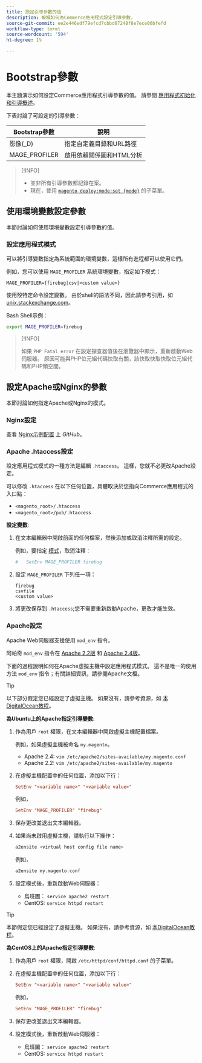 ```yaml
---
title: 設定引導參數的值
description: 瞭解如何為Commerce應用程式設定引導參數。
source-git-commit: ee2e446edf79efcd7cbbd67248f8e7ece06bfefd
workflow-type: tm+mt
source-wordcount: '594'
ht-degree: 1%

---
```



# Bootstrap參數

本主題演示如何設定Commerce應用程式引導參數的值。 請參閱 [應用程式初始化和引導概述](initialization.md)。

下表討論了可設定的引導參數：

| Bootstrap參數 | 說明 |
| ------------------- | -------------------------------------------- |
| 影像(_D) | 指定自定義目錄和URL路徑 |
| MAGE_PROFILER | 啟用依賴關係圖和HTML分析 |

>[!INFO]
>
>- 並非所有引導參數都記錄在案。
>- 現在，使用 [`magento deploy:mode:set {mode}`](../cli/set-mode.md) 的子菜單。


## 使用環境變數設定參數

本節討論如何使用環境變數設定引導參數的值。

### 設定應用程式模式

可以將引導變數指定為系統範圍的環境變數，這樣所有進程都可以使用它們。

例如，您可以使用 `MAGE_PROFILER` 系統環境變數，指定如下模式：

```terminal
MAGE_PROFILER={firebug|csv|<custom value>}
```

使用殼特定命令設定變數。 由於shell的語法不同，因此請參考引用，如 [unix.stackexchange.com][unix-stackx]。

Bash Shell示例：

```bash
export MAGE_PROFILER=firebug
```

>[!INFO]
>
>如果 `PHP Fatal error` 在設定探查器值後在瀏覽器中顯示，重新啟動Web伺服器。 原因可能與PHP位元組代碼快取有關，該快取快取快取位元組代碼和PHP類空間。

## 設定Apache或Nginx的參數

本節討論如何指定Apache或Nginx的模式。

### Nginx設定

查看 [Nginx示例配置] 上 _GitHub_。

### Apache .htaccess設定

設定應用程式模式的一種方法是編輯 `.htaccess`。 這樣，您就不必更改Apache設定。

可以修改 `.htaccess` 在以下任何位置，具體取決於您指向Commerce應用程式的入口點：

- `<magento_root>/.htaccess`
- `<magento_root>/pub/.htaccess`

**設定變數**:

1. 在文本編輯器中開啟前面的任何檔案，然後添加或取消注釋所需的設定。

   例如，要指定 [模式](application-modes.md)，取消注釋：

   ```conf
   #   SetEnv MAGE_PROFILER firebug
   ```

1. 設定 `MAGE_PROFILER` 下列任一項：

   ```terminal
   firebug
   csvfile
   <custom value>
   ```

1. 將更改保存到 `.htaccess`;您不需要重新啟動Apache，更改才能生效。

### Apache設定

Apache Web伺服器支援使用 `mod_env` 指令。

阿帕奇 `mod_env` 指令在 [Apache 2.2版] 和 [Apache 2.4版]。

下面的過程說明如何在Apache虛擬主機中設定應用程式模式。 這不是唯一的使用方法 `mod_env` 指令；有關詳細資訊，請參閱Apache文檔。

>[!TIP]
>
>以下部分假定您已經設定了虛擬主機。 如果沒有，請參考資源，如 [本DigitalOcean教程](https://www.digitalocean.com/community/tutorials/how-to-set-up-apache-virtual-hosts-on-ubuntu-14-04-lts)。

**為Ubuntu上的Apache指定引導變數**:

1. 作為用戶 `root` 權限，在文本編輯器中開啟虛擬主機配置檔案。

   例如，如果虛擬主機被命名 `my.magento`。

   - Apache 2.4: `vim /etc/apache2/sites-available/my.magento.conf`
   - Apache 2.2: `vim /etc/apache2/sites-available/my.magento`

1. 在虛擬主機配置中的任何位置，添加以下行：

   ```conf
   SetEnv "<variable name>" "<variable value>"
   ```

   例如，

   ```conf
   SetEnv "MAGE_PROFILER" "firebug"
   ```

1. 保存更改並退出文本編輯器。
1. 如果尚未啟用虛擬主機，請執行以下操作：

   ```bash
   a2ensite <virtual host config file name>
   ```

   例如，

   ```bash
   a2ensite my.magento.conf
   ```

1. 設定模式後，重新啟動Web伺服器：

   - 烏班圖： `service apache2 restart`
   - CentOS: `service httpd restart`

>[!TIP]
>
>本節假定您已經設定了虛擬主機。 如果沒有，請參考資源，如 [本DigitalOcean教程](https://www.digitalocean.com/community/tutorials/how-to-set-up-apache-virtual-hosts-on-centos-6)。

**為CentOS上的Apache指定引導變數**:

1. 作為用戶 `root` 權限，開啟 `/etc/httpd/conf/httpd.conf` 的子菜單。

1. 在虛擬主機配置中的任何位置，添加以下行：

   ```conf
   SetEnv "<variable name>" "<variable value>"
   ```

   例如，

   ```conf
   SetEnv "MAGE_PROFILER" "firebug"
   ```

1. 保存更改並退出文本編輯器。

1. 設定模式後，重新啟動Web伺服器：

   - 烏班圖： `service apache2 restart`
   - CentOS: `service httpd restart`

<!-- link definitions -->

[Apache 2.2版]: http://httpd.apache.org/docs/2.2/mod/mod_env.html#setenv
[Apache 2.4版]: http://httpd.apache.org/docs/2.4/mod/mod_env.html#setenv
[Nginx示例配置]: https://github.com/magento/magento2/blob/2.4/nginx.conf.sample#L16
[unix-stackx]: http://unix.stackexchange.com/questions/117467/how-to-permanently-set-environmental-variables
